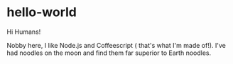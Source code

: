 # hello-world

Hi Humans!

Nobby here, I like Node.js and Coffeescript ( that's what I'm made of!).
I've had noodles on the moon and find them far superior to Earth noodles.
